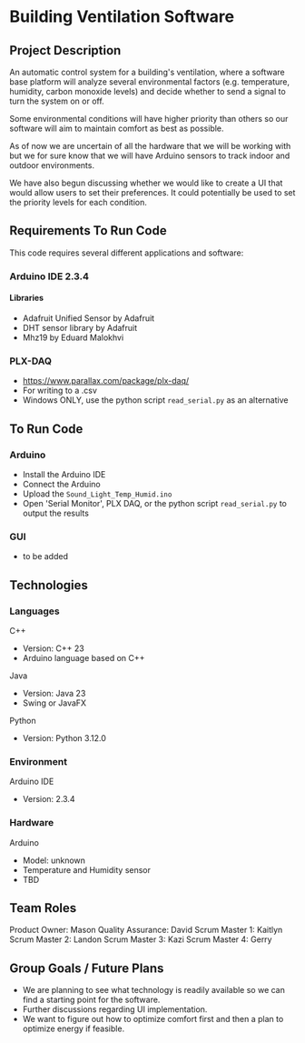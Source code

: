 

# Building Ventilation Software

## Project Description 
An automatic control system for a building's ventilation, where a software base platform will analyze several environmental factors (e.g. temperature, humidity, carbon monoxide levels) and decide whether to send a signal to turn the system on or off.

Some environmental conditions will have higher priority than others so our software will aim to maintain comfort as best as possible.

As of now we are uncertain of all the hardware that we will be working with but we for sure know that we will have Arduino sensors to track indoor and outdoor environments.

We have also begun discussing whether we would like to create a UI that would allow users to set their preferences. It could potentially be used to set the priority levels for each condition.

## Requirements To Run Code
This code requires several different applications and software:
### Arduino IDE 2.3.4
#### Libraries
- Adafruit Unified Sensor by Adafruit
- DHT sensor library by Adafruit
- Mhz19 by Eduard Malokhvi

### PLX-DAQ
  - https://www.parallax.com/package/plx-daq/
  - For writing to a .csv
  - Windows ONLY, use the python script `read_serial.py` as an alternative

## To Run Code
### Arduino
- Install the Arduino IDE
- Connect the Arduino
- Upload the `Sound_Light_Temp_Humid.ino`
- Open 'Serial Monitor', PLX DAQ, or the python script `read_serial.py` to output the results

### GUI
- to be added

## Technologies 
### Languages
C++
- Version: C++ 23
- Arduino language based on C++
  
Java
- Version: Java 23
- Swing or JavaFX
  
Python
- Version: Python 3.12.0

### Environment
Arduino IDE
- Version: 2.3.4

### Hardware
Arduino
- Model: unknown
- Temperature and Humidity sensor
- TBD

## Team Roles
Product Owner: Mason
Quality Assurance: David 
Scrum Master 1: Kaitlyn
Scrum Master 2: Landon
Scrum Master 3: Kazi
Scrum Master 4: Gerry

## Group Goals / Future Plans
- We are planning to see what technology is readily available so we can find a starting point for the software.
- Further discussions regarding UI implementation.
- We want to figure out how to optimize comfort first and then a plan to optimize energy if feasible.

